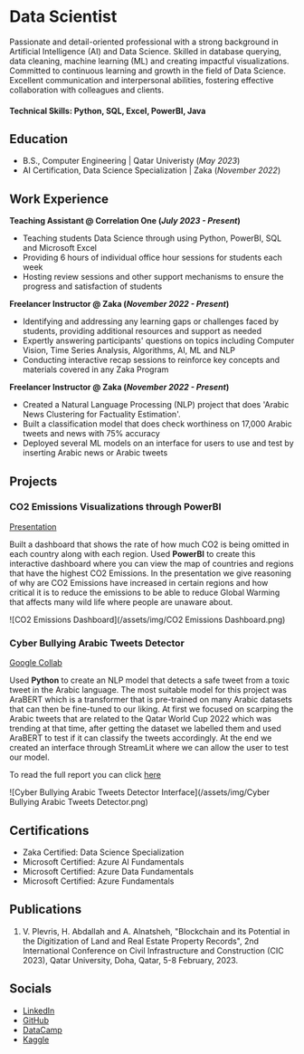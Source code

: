# Data Scientist
Passionate and detail-oriented professional with a strong background in Artificial Intelligence (AI) and Data Science. Skilled in database querying, data cleaning, machine learning (ML) and creating impactful visualizations. Committed to continuous learning and growth in the field of Data Science. Excellent communication and interpersonal abilities, fostering effective collaboration with colleagues and clients.

#### Technical Skills: Python, SQL, Excel, PowerBI, Java

## Education		        		
- B.S., Computer Engineering | Qatar Univeristy (_May 2023_)
- AI Certification, Data Science Specialization | Zaka (_November 2022_)

## Work Experience
**Teaching Assistant @ Correlation One (_July 2023 - Present_)**
- Teaching students Data Science through using Python, PowerBI, SQL and Microsoft Excel
- Providing 6 hours of individual office hour sessions for students each week
- Hosting review sessions and other support mechanisms to ensure the progress and satisfaction of students

**Freelancer Instructor @ Zaka (_November 2022 - Present_)**
- Identifying and addressing any learning gaps or challenges faced by students, providing additional resources and support as needed
- Expertly answering participants' questions on topics including Computer Vision, Time Series Analysis, Algorithms, AI, ML and NLP
- Conducting interactive recap sessions to reinforce key concepts and materials covered in any Zaka Program

**Freelancer Instructor @ Zaka (_November 2022 - Present_)**
- Created a Natural Language Processing (NLP) project that does 'Arabic News Clustering for Factuality Estimation'.
- Built a classification model that does check worthiness on 17,000 Arabic tweets and news with 75% accuracy
- Deployed several ML models on an interface for users to use and test by inserting Arabic news or Arabic tweets

## Projects
### CO2 Emissions Visualizations through PowerBI
[Presentation](https://docs.google.com/presentation/d/1SFvz2RMeI2BsqXjN9BdY4GLgEJ9iswwl/edit?usp=drive_link&ouid=107487010576341814592&rtpof=true&sd=true)

Built a dashboard that shows the rate of how much CO2 is being omitted in each country along with each region. Used **PowerBI** to create this interactive dashboard where you can view the map of countries and regions that have the highest CO2 Emissions. In the presentation we give reasoning of why are CO2 Emissions have increased in certain regions and how critical it is to reduce the emissions to be able to reduce Global Warming that affects many wild life where people are unaware about.

![CO2 Emissions Dashboard](/assets/img/CO2 Emissions Dashboard.png)

### Cyber Bullying Arabic Tweets Detector
[Google Collab](https://colab.research.google.com/drive/1iMMVWkHd0Cd_XZqDOFMt8oH2qYvhIy4m?usp=sharing)

Used **Python** to create an NLP model that detects a safe tweet from a toxic tweet in the Arabic language. The most suitable model for this project was AraBERT which is a transformer that is pre-trained on many Arabic datasets that can then be fine-tuned to our liking. At first we focused on scarping the Arabic tweets that are related to the Qatar World Cup 2022 which was trending at that time, after getting the dataset we labelled them and used AraBERT to test if it can classify the tweets accordingly. At the end we created an interface through StreamLit where we can allow the user to test our model.

To read the full report you can click [here](https://drive.google.com/file/d/1tLgcNupontVUEFGtP9lxD3cqPZz5gOCA/view)

![Cyber Bullying Arabic Tweets Detector Interface](/assets/img/Cyber Bullying Arabic Tweets Detector.png)

## Certifications
- Zaka Certified: Data Science Specialization
- Microsoft Certified: Azure AI Fundamentals
- Microsoft Certified: Azure Data Fundamentals
- Microsoft Certified: Azure Fundamentals

## Publications
1. V. Plevris, H. Abdallah and A. Alnatsheh, "Blockchain and its Potential in the Digitization of Land and Real Estate Property Records", 2nd International Conference on Civil Infrastructure and Construction (CIC 2023), Qatar University, Doha, Qatar, 5-8 February, 2023.

## Socials
- [LinkedIn](https://www.linkedin.com/in/azzamalnatsheh/)
- [GitHub](https://github.com/AzzamAlnatsheh)
- [DataCamp](https://www.datacamp.com/portfolio/AzzamAlnatsheh)
- [Kaggle](https://www.kaggle.com/azzamalnatsheh)
